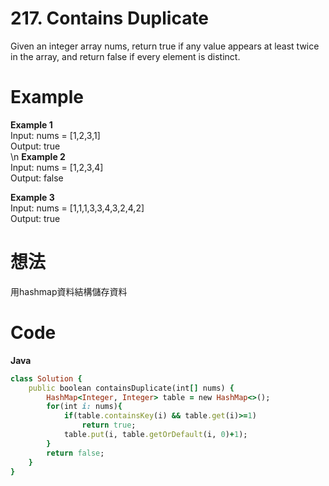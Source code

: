 # 217. Contains Duplicate
Given an integer array nums, return true if any value appears at least twice in the array, and return false if every element is distinct.

 
# Example
**Example 1**  
Input: nums = [1,2,3,1]  
Output: true  
\n
**Example 2**  
Input: nums = [1,2,3,4]  
Output: false  

**Example 3**  
Input: nums = [1,1,1,3,3,4,3,2,4,2]  
Output: true  

# 想法
用hashmap資料結構儲存資料  

# Code
**Java**
```ruby
class Solution {
    public boolean containsDuplicate(int[] nums) {
        HashMap<Integer, Integer> table = new HashMap<>();
        for(int i: nums){
            if(table.containsKey(i) && table.get(i)>=1)
                return true;
            table.put(i, table.getOrDefault(i, 0)+1);
        }
        return false;
    }
}
```
